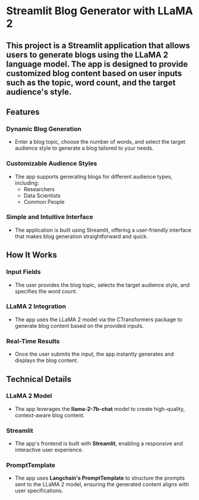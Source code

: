 # Streamlit Blog Generator with LLaMA 2
## This project is a Streamlit application that allows users to generate blogs using the LLaMA 2 language model. The app is designed to provide customized blog content based on user inputs such as the topic, word count, and the target audience's style.

## Features

### Dynamic Blog Generation

* Enter a blog topic, choose the number of words, and select the target audience style to generate a blog tailored to your needs.

### Customizable Audience Styles

* The app supports generating blogs for different audience types, including:
	+ Researchers
	+ Data Scientists
	+ Common People

### Simple and Intuitive Interface

* The application is built using Streamlit, offering a user-friendly interface that makes blog generation straightforward and quick.

## How It Works

### Input Fields

* The user provides the blog topic, selects the target audience style, and specifies the word count.

### LLaMA 2 Integration

* The app uses the LLaMA 2 model via the CTransformers package to generate blog content based on the provided inputs.

### Real-Time Results

* Once the user submits the input, the app instantly generates and displays the blog content.

## Technical Details

### LLaMA 2 Model

* The app leverages the **llama-2-7b-chat** model to create high-quality, context-aware blog content.

### Streamlit

* The app's frontend is built with **Streamlit**, enabling a responsive and interactive user experience.

### PromptTemplate

* The app uses **Langchain's PromptTemplate** to structure the prompts sent to the LLaMA 2 model, ensuring the generated content aligns with user specifications.
